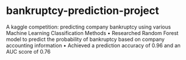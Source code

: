 # bankruptcy-prediction-project
 A kaggle competition: 
predicting company bankruptcy using various Machine Learning Classification Methods
•	Researched Random Forest model to predict the probability of bankruptcy based on company accounting information
•	Achieved a prediction accuracy of 0.96 and an AUC score of 0.76
